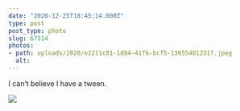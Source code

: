 ```yaml
---
date: "2020-12-25T18:45:14.000Z"
type: post 
post_type: photo
slug: 67514
photos: 
- path: uploads/2020/e2211c81-1d84-41f6-bcf5-13655481231f.jpeg
  alt: 
---
```

I can’t believe I have a tween. 


![](/uploads/2020/e2211c81-1d84-41f6-bcf5-13655481231f.jpeg)
